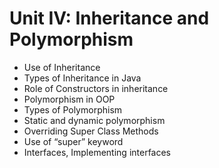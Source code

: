 # Unit IV: Inheritance and Polymorphism
- Use of Inheritance
- Types of Inheritance in Java
- Role of Constructors in inheritance
- Polymorphism in OOP
- Types of Polymorphism
- Static and dynamic polymorphism
- Overriding Super Class Methods
- Use of “super” keyword
- Interfaces, Implementing interfaces
